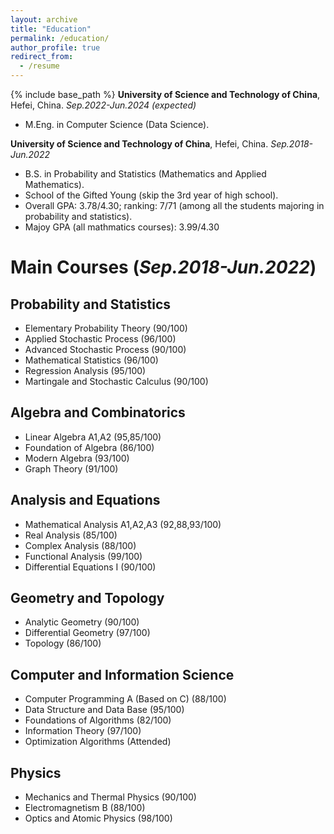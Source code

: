 ```yaml
---
layout: archive
title: "Education"
permalink: /education/
author_profile: true
redirect_from:
  - /resume
---
```


{% include base_path %}
**University of Science and Technology of China**, Hefei, China. *Sep.2022-Jun.2024 (expected)*
* M.Eng. in Computer Science (Data Science). 

**University of Science and Technology of China**, Hefei, China. *Sep.2018-Jun.2022*
* B.S. in Probability and Statistics (Mathematics and Applied Mathematics).
* School of the Gifted Young (skip the 3rd year of high school).
* Overall GPA: 3.78/4.30; ranking: 7/71 (among all the students majoring in probability and statistics).
* Majoy GPA (all mathmatics courses): 3.99/4.30

Main Courses (*Sep.2018-Jun.2022*)
=====
Probability and Statistics
---
* Elementary Probability Theory (90/100)
* Applied Stochastic Process (96/100)
* Advanced Stochastic Process (90/100)
* Mathematical Statistics (96/100)
* Regression Analysis (95/100)
* Martingale and Stochastic Calculus (90/100)

Algebra and Combinatorics
---
* Linear Algebra A1,A2 (95,85/100)
* Foundation of Algebra (86/100)
* Modern Algebra (93/100)
* Graph Theory (91/100)

Analysis and Equations
---
* Mathematical Analysis A1,A2,A3 (92,88,93/100)
* Real Analysis (85/100)
* Complex Analysis (88/100)
* Functional Analysis (99/100)
* Differential Equations I (90/100)

Geometry and Topology
---
* Analytic Geometry (90/100)
* Differential Geometry (97/100)
* Topology (86/100)

Computer and Information Science
---
* Computer Programming A (Based on C) (88/100)
* Data Structure and Data Base (95/100)
* Foundations of Algorithms (82/100)
* Information Theory (97/100)
* Optimization Algorithms (Attended)

Physics
-----
* Mechanics and Thermal Physics (90/100)
* Electromagnetism B (88/100)
* Optics and Atomic Physics (98/100)
